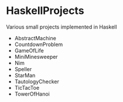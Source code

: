 # HaskellProjects
Various small projects implemented in Haskell
* AbstractMachine
* CountdownProblem
* GameOfLife
* MiniMinesweeper
* Nim
* Speller
* StarMan
* TautologyChecker
* TicTacToe
* TowerOfHanoi
